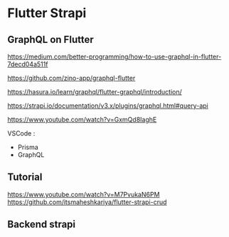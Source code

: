 # Flutter Strapi

## GraphQL on Flutter
https://medium.com/better-programming/how-to-use-graphql-in-flutter-7decd04a511f

https://github.com/zino-app/graphql-flutter

https://hasura.io/learn/graphql/flutter-graphql/introduction/

https://strapi.io/documentation/v3.x/plugins/graphql.html#query-api

https://www.youtube.com/watch?v=GxmQd8IaghE

VSCode :<br/>
- Prisma
- GraphQL

## Tutorial

https://www.youtube.com/watch?v=M7PvukaN6PM<br/>
https://github.com/itsmaheshkariya/flutter-strapi-crud

## Backend strapi

